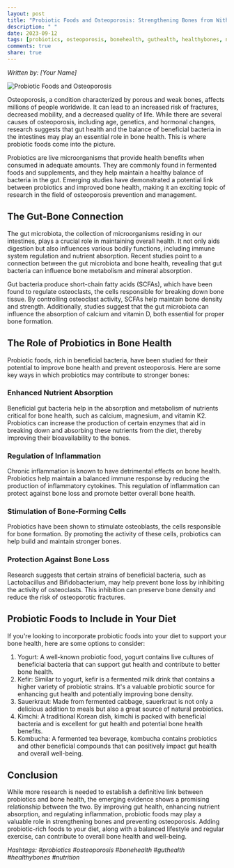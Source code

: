 ```yaml
---
layout: post
title: "Probiotic Foods and Osteoporosis: Strengthening Bones from Within"
description: " "
date: 2023-09-12
tags: [probiotics, osteoporosis, bonehealth, guthealth, healthybones, nutrition]
comments: true
share: true
---
```


*Written by: [Your Name]*

![Probiotic Foods and Osteoporosis](https://images.unsplash.com/photo-1595550841021-3fc266682429)

Osteoporosis, a condition characterized by porous and weak bones, affects millions of people worldwide. It can lead to an increased risk of fractures, decreased mobility, and a decreased quality of life. While there are several causes of osteoporosis, including age, genetics, and hormonal changes, research suggests that gut health and the balance of beneficial bacteria in the intestines may play an essential role in bone health. This is where probiotic foods come into the picture.

Probiotics are live microorganisms that provide health benefits when consumed in adequate amounts. They are commonly found in fermented foods and supplements, and they help maintain a healthy balance of bacteria in the gut. Emerging studies have demonstrated a potential link between probiotics and improved bone health, making it an exciting topic of research in the field of osteoporosis prevention and management.

## The Gut-Bone Connection

The gut microbiota, the collection of microorganisms residing in our intestines, plays a crucial role in maintaining overall health. It not only aids digestion but also influences various bodily functions, including immune system regulation and nutrient absorption. Recent studies point to a connection between the gut microbiota and bone health, revealing that gut bacteria can influence bone metabolism and mineral absorption.

Gut bacteria produce short-chain fatty acids (SCFAs), which have been found to regulate osteoclasts, the cells responsible for breaking down bone tissue. By controlling osteoclast activity, SCFAs help maintain bone density and strength. Additionally, studies suggest that the gut microbiota can influence the absorption of calcium and vitamin D, both essential for proper bone formation.

## The Role of Probiotics in Bone Health

Probiotic foods, rich in beneficial bacteria, have been studied for their potential to improve bone health and prevent osteoporosis. Here are some key ways in which probiotics may contribute to stronger bones:

### Enhanced Nutrient Absorption

Beneficial gut bacteria help in the absorption and metabolism of nutrients critical for bone health, such as calcium, magnesium, and vitamin K2. Probiotics can increase the production of certain enzymes that aid in breaking down and absorbing these nutrients from the diet, thereby improving their bioavailability to the bones.

### Regulation of Inflammation

Chronic inflammation is known to have detrimental effects on bone health. Probiotics help maintain a balanced immune response by reducing the production of inflammatory cytokines. This regulation of inflammation can protect against bone loss and promote better overall bone health.

### Stimulation of Bone-Forming Cells

Probiotics have been shown to stimulate osteoblasts, the cells responsible for bone formation. By promoting the activity of these cells, probiotics can help build and maintain stronger bones.

### Protection Against Bone Loss

Research suggests that certain strains of beneficial bacteria, such as Lactobacillus and Bifidobacterium, may help prevent bone loss by inhibiting the activity of osteoclasts. This inhibition can preserve bone density and reduce the risk of osteoporotic fractures.

## Probiotic Foods to Include in Your Diet

If you're looking to incorporate probiotic foods into your diet to support your bone health, here are some options to consider:

1. Yogurt: A well-known probiotic food, yogurt contains live cultures of beneficial bacteria that can support gut health and contribute to better bone health.
2. Kefir: Similar to yogurt, kefir is a fermented milk drink that contains a higher variety of probiotic strains. It's a valuable probiotic source for enhancing gut health and potentially improving bone density.
3. Sauerkraut: Made from fermented cabbage, sauerkraut is not only a delicious addition to meals but also a great source of natural probiotics.
4. Kimchi: A traditional Korean dish, kimchi is packed with beneficial bacteria and is excellent for gut health and potential bone health benefits.
5. Kombucha: A fermented tea beverage, kombucha contains probiotics and other beneficial compounds that can positively impact gut health and overall well-being.

## Conclusion

While more research is needed to establish a definitive link between probiotics and bone health, the emerging evidence shows a promising relationship between the two. By improving gut health, enhancing nutrient absorption, and regulating inflammation, probiotic foods may play a valuable role in strengthening bones and preventing osteoporosis. Adding probiotic-rich foods to your diet, along with a balanced lifestyle and regular exercise, can contribute to overall bone health and well-being.

*Hashtags: #probiotics #osteoporosis #bonehealth #guthealth #healthybones #nutrition*